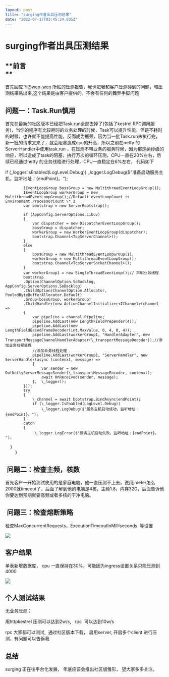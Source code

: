 ```yaml
---
layout: post
title: "surging作者出具压测结果"
date: "2022-07-17T03:45:24.805Z"
---
```

surging作者出具压测结果
===============

**前言  
**
---------

首先回应下@[wen-wen](https://www.cnblogs.com/wenfeifei/) 所贴的压测报告，我也把我和客户压测碰到的问题，和压测结果贴出来,这个结果是由客户提供的。不会有任何的舞弊手脚问题

问题一：Task.Run慎用
--------------

首先在最新的社区版本已经把Task.run全部去掉了(包括了kestrel RPC调用服务)，当你的程序有比较耗时的业务处理的时候，Task可以提升性能，但是不耗时的时候，也许就不能提高性能，反而成为瓶颈，因为当一批Task.run未执行完，新一批的请求又来了，就会阻塞造成cpu的升高，所以之前在netty 的ServerHandler中使用task.run ，在压测不带业务的服务时候，因为都是纳秒级的响应，所以造成了task的阻塞，执行万次的循环压测，CPU一直在20%左右，后续已经通过netty 的业务线程进行处理，CPU一直稳定在6%左右， 代码如下

 if (\_logger.IsEnabled(LogLevel.Debug))
                \_logger.LogDebug($"准备启动服务主机，监听地址：{endPoint}。");

            IEventLoopGroup bossGroup = new MultithreadEventLoopGroup(1);
            IEventLoopGroup workerGroup = new MultithreadEventLoopGroup();//Default eventLoopCount is Environment.ProcessorCount \* 2
            var bootstrap = new ServerBootstrap();
           
            if (AppConfig.ServerOptions.Libuv)
            {
                var dispatcher = new DispatcherEventLoopGroup();
                bossGroup = dispatcher;
                workerGroup = new WorkerEventLoopGroup(dispatcher);
                bootstrap.Channel<TcpServerChannel>();
            }
            else
            {
                bossGroup = new MultithreadEventLoopGroup(1);
                workerGroup = new MultithreadEventLoopGroup();
                bootstrap.Channel<TcpServerSocketChannel>();
            }
            var workerGroup1 = new SingleThreadEventLoop();// 声明业务线程
            bootstrap
            .Option(ChannelOption.SoBacklog, AppConfig.ServerOptions.SoBacklog)
            .ChildOption(ChannelOption.Allocator, PooledByteBufferAllocator.Default) 
            .Group(bossGroup, workerGroup)
            .ChildHandler(new ActionChannelInitializer<IChannel>(channel =>
            {
                var pipeline = channel.Pipeline;
                pipeline.AddLast(new LengthFieldPrepender(4));
                pipeline.AddLast(new LengthFieldBasedFrameDecoder(int.MaxValue, 0, 4, 0, 4));
                pipeline.AddLast(workerGroup1, "HandlerAdapter", new TransportMessageChannelHandlerAdapter(\_transportMessageDecoder));//添加业务线程处理
                //添加业务线程处理  
                pipeline.AddLast(workerGroup1, "ServerHandler", new ServerHandler(async (contenxt, message) =>                           
                {
                    var sender = new DotNettyServerMessageSender(\_transportMessageEncoder, contenxt);
                    await OnReceived(sender, message);
                },  \_logger));
            }));
            try
            {
                \_channel = await bootstrap.BindAsync(endPoint);
                if (\_logger.IsEnabled(LogLevel.Debug))
                    \_logger.LogDebug($"服务主机启动成功，监听地址：{endPoint}。");
            }
            catch
            {
                 \_logger.LogError($"服务主机启动失败，监听地址：{endPoint}。 ");  
    }  
        }  

 问题二：检查主频，核数
------------

首先客户一开始测试使用的是家庭电脑，他一直压测不上去，说用jmeter怎么2000就timeout了，后面了解到他的电脑是4核，主频1.8，内存32G，后面告诉他你要达到预期就要高频或者多核的干净电脑。

 问题三：检查熔断策略
-----------

检查MaxConcurrentRequests，ExecutionTimeoutInMilliseconds  等设置

![](https://img2022.cnblogs.com/blog/192878/202207/192878-20220716190345409-321537501.png)

客户结果
----

单表新增数据库， cpu 一直保持在30%，可能因为ingress设置关系只能压测到4000

![](https://img2022.cnblogs.com/blog/192878/202207/192878-20220716191023973-204633669.png)

个人测试结果
------

无业务压测：

用httpkestrel 压测可以达到2w/s,   rpc  可以达到10w/s

rpc 大家都可以测试,  通过社区版本下载， 启用server, 开启多个client 进行压测，有问题可以告诉我

总结
--

surging 正在往平台化发展， 年底应该会推出社区版雏形， 望大家多多关注。